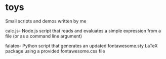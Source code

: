 toys
====

Small scripts and demos written by me

calc.js- Node.js script that reads and evaluates a simple expression from a file (or as a command line argument)

falatex- Python script that generates an updated fontawesome.sty LaTeX package using a provided
	fontawesome.css file